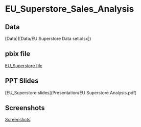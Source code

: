 # EU_Superstore_Sales_Analysis
 ## Data
 [Data]([Data/EU Superstore Data set.xlsx])
 ## pbix file
 [EU_Superstore file](PowerBI_File/EU_Superstore.pbix)
 ## PPT Slides
 [EU_Superstore slides](Presentation/EU Superstore Analysis.pdf)
 ## Screenshots
 [Screenshots](Screenshots)
